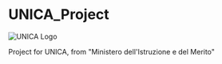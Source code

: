 # UNICA_Project

![UNICA Logo](https://unica.istruzione.gov.it/pcs/_next/static/media/hs-img-logo.276f6bdf.svg "Unica Logo")

Project for UNICA, from "Ministero dell'Istruzione e del Merito"

